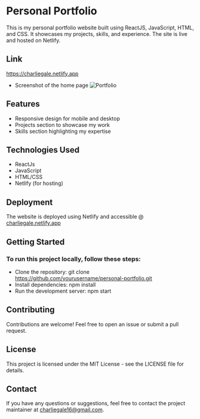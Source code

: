 # Personal Portfolio


 This is my personal portfolio website built using ReactJS, JavaScript, HTML, and CSS. It showcases my projects, skills, and experience. The site is live and hosted on Netlify.

## Link
https://charliegale.netlify.app

* Screenshot of the home page
![Portfolio](https://i.imgur.com/AqRsPuv.png)

## Features
* Responsive design for mobile and desktop
* Projects section to showcase my work
* Skills section highlighting my expertise
  
## Technologies Used
* ReactJs
* JavaScript
* HTML/CSS
* Netlify (for hosting)
  
## Deployment
The website is deployed using Netlify and accessible @ [charliegale.netlify.app](https://charliegale.netlify.app/)

## Getting Started
### To run this project locally, follow these steps:

* Clone the repository: git clone https://github.com/yourusername/personal-portfolio.git
* Install dependencies: npm install
* Run the development server: npm start
  
## Contributing
 Contributions are welcome! Feel free to open an issue or submit a pull request.

## License
This project is licensed under the MIT License - see the LICENSE file for details.

## Contact
If you have any questions or suggestions, feel free to contact the project maintainer at [charliegale16@gmail.com](mailto:charliegale16@gmail.com).
